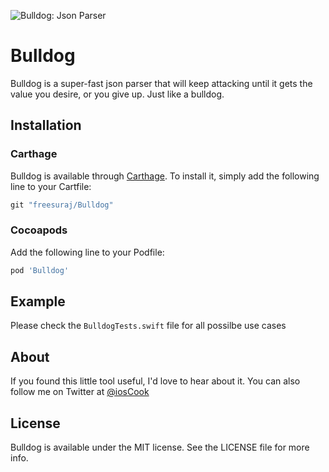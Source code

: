 ![Bulldog: Json Parser](https://raw.githubusercontent.com/freesuraj/Bulldog/master/Assets/logo.png)

# Bulldog
Bulldog is a super-fast json parser that will keep attacking until it gets the value you desire, or you give up. Just like a bulldog.

## Installation

### Carthage
Bulldog is available through [Carthage](https://github.com/Carthage/Carthage). To install
it, simply add the following line to your Cartfile:

```ruby
git "freesuraj/Bulldog"
```

### Cocoapods
Add the following line to your Podfile:
```ruby
pod 'Bulldog'
```

## Example

Please check the `BulldogTests.swift` file for all possilbe use cases

## About

If you found this little tool useful, I'd love to hear about it. You can also follow me on Twitter at [@iosCook](https://twitter.com/ioscook)


## License

Bulldog is available under the MIT license. See the LICENSE file for more info.


